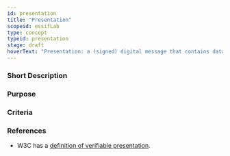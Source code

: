 ```yaml
---
id: presentation
title: "Presentation"
scopeid: essifLab
type: concept
typeid: presentation
stage: draft
hoverText: "Presentation: a (signed) digital message that contains data derived from one or more Verifiable Credentials (that have been issued by Agents of one or more Parties), as a response to a specific Presentation Request of a Verifier component."
---
```


### Short Description

### Purpose

### Criteria


### References
- W3C has a [definition of verifiable presentation](https://www.w3.org/TR/vc-data-model/#dfn-verifiable-presentations).